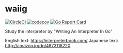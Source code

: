 # waiig
[![CircleCI](https://circleci.com/gh/budougumi0617/waiig/tree/master.svg?style=svg)](https://circleci.com/gh/budougumi0617/waiig/tree/master)
[![codecov](https://codecov.io/gh/budougumi0617/waiig/branch/master/graph/badge.svg)](https://codecov.io/gh/budougumi0617/waiig)
[![Go Report Card](https://goreportcard.com/badge/github.com/budougumi0617/waiig)](https://goreportcard.com/report/github.com/budougumi0617/waiig)

Study the interpreter by  "Writing An Interpreter In Go"

English text: https://interpreterbook.com/
Japanese text: http://amazon.jp/dp/4873118220
